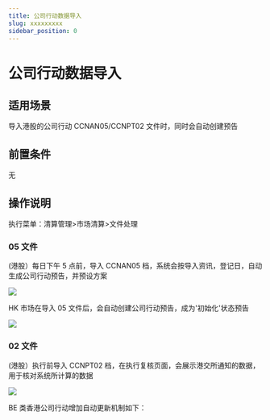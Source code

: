 ```yaml
---
title: 公司行动数据导入
slug: xxxxxxxxx
sidebar_position: 0
---
```



# 公司行动数据导入

## 适用场景

导入港股的公司行动 CCNAN05/CCNPT02 文件时，同时会自动创建预告

## 前置条件

无

## 操作说明

执行菜单：清算管理&gt;市场清算&gt;文件处理

### 05 文件

(港股）每日下午 5 点前，导入 CCNAN05 档，系统会按导入资讯，登记日，自动生成公司行动预告，并预设方案

<img src="/assets/MHOnbYorToFsDFxMTmEcW92Snae.png"/>

HK 市场在导入 05 文件后，会自动创建公司行动预告，成为'初始化'状态预告

<img src="/assets/V0WXbKhHIoiJphxrjYkckRCEnmo.png"/>

### 02 文件

(港股）执行前导入 CCNPT02 档，在执行复核页面，会展示港交所通知的数据，用于核对系统所计算的数据

<img src="/assets/RljRbu9NXoIuW1xdVqnczo8hnZg.png"/>

BE 类香港公司行动增加自动更新机制如下：

